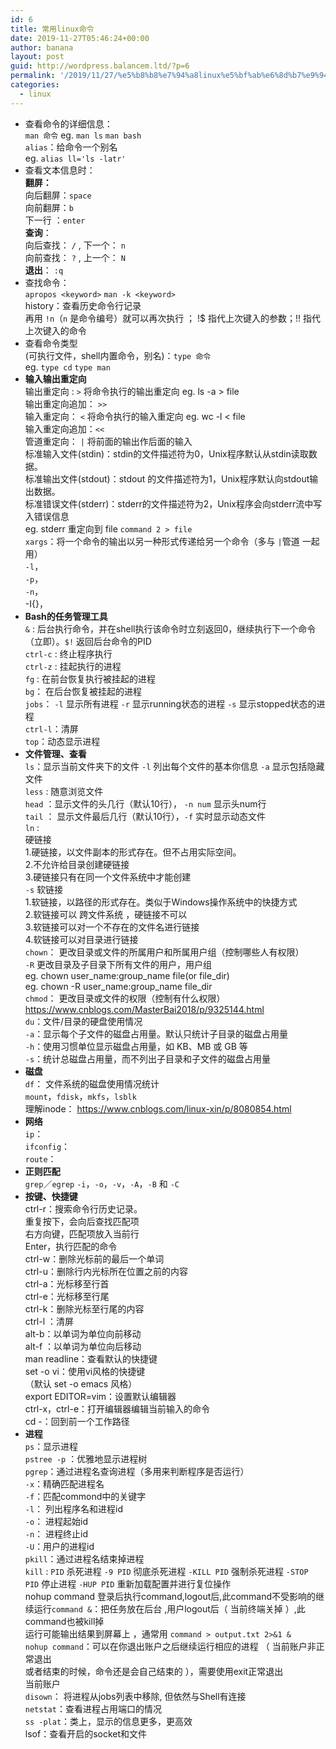 ```yaml
---
id: 6
title: 常用linux命令
date: 2019-11-27T05:46:24+00:00
author: banana
layout: post
guid: http://wordpress.balancem.ltd/?p=6
permalink: '/2019/11/27/%e5%b8%b8%e7%94%a8linux%e5%bf%ab%e6%8d%b7%e9%94%ae/'
categories:
  - linux
---
```

  * 查看命令的详细信息：  
    `man 命令` eg. `man ls` `man bash`  
    `alias`：给命令一个别名  
    eg. `alias ll='ls -latr'` 
  * 查看文本信息时：  
    **翻屏：**  
    向后翻屏：`space`  
    向前翻屏：`b`  
    下一行 ：`enter`  
    **查询**：  
    向后查找： `/` , 下一个： `n`  
    向前查找： `?` , 上一个： `N`  
    **退出**： `:q`
  * 查找命令：  
    `apropos <keyword>` `man -k <keyword>`  
    history：查看历史命令行记录  
    再用 `!n`（`n` 是命令编号）就可以再次执行 ； !$ 指代上次键入的参数；!! 指代上次键入的命令
  * 查看命令类型  
    (可执行文件，shell内置命令，别名)：`type 命令`  
    eg. `type cd` `type man`
  * **输入输出重定向**  
    输出重定向 : `>` 将命令执行的输出重定向 eg. ls -a > file  
    输出重定向追加： `>>`  
    输入重定向： `<` 将命令执行的输入重定向 eg. wc -l < file  
    输入重定向追加：`<<`  
    管道重定向： `|` 将前面的输出作后面的输入  
    标准输入文件(stdin)：stdin的文件描述符为0，Unix程序默认从stdin读取数据。  
    标准输出文件(stdout)：stdout 的文件描述符为1，Unix程序默认向stdout输出数据。  
    标准错误文件(stderr)：stderr的文件描述符为2，Unix程序会向stderr流中写入错误信息  
    eg. stderr 重定向到 file `command 2 > file`  
    `xargs`：将一个命令的输出以另一种形式传递给另一个命令（多与 `|`管道 一起用）  
    `-l`，  
    `-p`，  
    `-n`，  
    -I{}，
  * **Bash的任务管理工具**  
    <commond> `&` : 后台执行命令，并在shell执行该命令时立刻返回0，继续执行下一个命令（立即）。`$!` 返回后台命令的PID  
    `ctrl-c` : 终止程序执行  
    `ctrl-z` : 挂起执行的进程  
    `fg` : 在前台恢复执行被挂起的进程  
    `bg`： 在后台恢复被挂起的进程  
    `jobs`： `-l` 显示所有进程 `-r` 显示running状态的进程 `-s` 显示stopped状态的进程  
    `ctrl-l`：清屏  
    `top`：动态显示进程
  * **文件管理、查看**  
    `ls`：显示当前文件夹下的文件 `-l` 列出每个文件的基本你信息 `-a` 显示包括隐藏文件  
    `less` : 随意浏览文件  
    `head` ：显示文件的头几行（默认10行）， `-n num` 显示头num行  
    `tail` ： 显示文件最后几行（默认10行），`-f` 实时显示动态文件  
    `ln` :  
    硬链接  
    1.硬链接，以文件副本的形式存在。但不占用实际空间。  
    2.不允许给目录创建硬链接  
    3.硬链接只有在同一个文件系统中才能创建  
    `-s` 软链接  
    1.软链接，以路径的形式存在。类似于Windows操作系统中的快捷方式  
    2.软链接可以 跨文件系统 ，硬链接不可以  
    3.软链接可以对一个不存在的文件名进行链接  
    4.软链接可以对目录进行链接  
    `chown`： 更改目录或文件的所属用户和所属用户组（控制哪些人有权限）  
    `-R` 更改目录及子目录下所有文件的用户，用户组  
    eg. chown user\_name:group\_name file(or file_dir)  
    eg. chown -R user\_name:group\_name file_dir  
    `chmod`： 更改目录或文件的权限（控制有什么权限）  
    <https://www.cnblogs.com/MasterBai2018/p/9325144.html>  
    `du`：文件/目录的硬盘使用情况  
    `-a`：显示每个子文件的磁盘占用量。默认只统计子目录的磁盘占用量  
    `-h`：使用习惯单位显示磁盘占用量，如 KB、MB 或 GB 等  
    `-s`：统计总磁盘占用量，而不列出子目录和子文件的磁盘占用量
  * **磁盘**  
    `df`： 文件系统的磁盘使用情况统计  
    `mount`，`fdisk`，`mkfs`，`lsblk`  
    理解inode： <https://www.cnblogs.com/linux-xin/p/8080854.html> 
  * **网络**  
    `ip`：  
    `ifconfig`：  
    `route`：
  * **正则匹配**  
    `grep`／`egrep` `-i`，`-o`，`-v`，`-A`，`-B` 和 `-C` 
  * **按键、快捷键**  
    ctrl-r：搜索命令行历史记录。  
    重复按下，会向后查找匹配项  
    右方向键，匹配项放入当前行  
    Enter，执行匹配的命令  
    ctrl-w：删除光标前的最后一个单词  
    ctrl-u：删除行内光标所在位置之前的内容  
    ctrl-a：光标移至行首  
    ctrl-e：光标移至行尾  
    ctrl-k：删除光标至行尾的内容  
    ctrl-l ：清屏  
    alt-b：以单词为单位向前移动  
    alt-f ：以单词为单位向后移动  
    man readline：查看默认的快捷键  
    set -o vi：使用vi风格的快捷键  
    （默认 set -o emacs 风格）  
    export EDITOR=vim：设置默认编辑器  
    ctrl-x，ctrl-e：打开编辑器编辑当前输入的命令  
    cd -：回到前一个工作路径
  * **进程**  
    `ps`：显示进程  
    `pstree -p` ：优雅地显示进程树  
    `pgrep`：通过进程名查询进程（多用来判断程序是否运行）  
    `-x`：精确匹配进程名  
    `-f`：匹配commond中的关键字  
    `-l`： 列出程序名和进程id  
    `-o`： 进程起始id  
    `-n`： 进程终止id  
    `-U`：用户的进程id  
    `pkill`：通过进程名结束掉进程  
    `kill` : `PID` 杀死进程 `-9 PID` 彻底杀死进程 `-KILL PID` 强制杀死进程 `-STOP PID` 停止进程 `-HUP PID` 重新加载配置并进行复位操作  
    nohup command 登录后执行command,logout后,此command不受影响的继续运行`command &`：把任务放在后台 ,用户logout后（ 当前终端关掉 ）,此command也被kill掉  
    运行可能输出结果到屏幕上 ，通常用 `command > output.txt 2>&1 &`  
    `nohup command`：可以在你退出账户之后继续运行相应的进程 （ 当前账户非正常退出  
    或者结束的时候，命令还是会自己结束的 ），需要使用exit正常退出  
    当前账户  
    `disown`： 将进程从jobs列表中移除, 但依然与Shell有连接  
    `netstat`：查看进程占用端口的情况  
    `ss -plat`：类上，显示的信息更多，更高效  
    lsof：查看开启的socket和文件